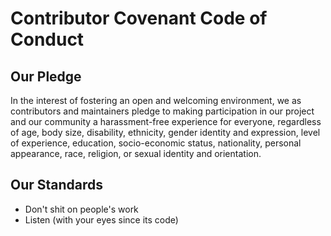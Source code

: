 # Contributor Covenant Code of Conduct 
 ## Our Pledge 

In the interest of fostering an open and welcoming environment, we as
contributors and maintainers pledge to making participation in our project and
our community a harassment-free experience for everyone, regardless of age, body
size, disability, ethnicity, gender identity and expression, level of experience,
education, socio-economic status, nationality, personal appearance, race,
religion, or sexual identity and orientation.

 ## Our Standards 

* Don't shit on people's work
* Listen  (with your eyes since its code)
